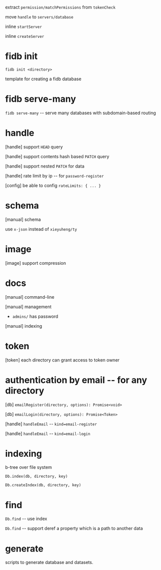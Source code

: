 extract `permission/matchPermissions` from `tokenCheck`

move `handle` to `servers/database`

inline `startServer`

inline `createServer`

# fidb init

`fidb init <directory>`

template for creating a fidb database

# fidb serve-many

`fidb serve-many` -- serve many databases with subdomain-based routing

# handle

[handle] support `HEAD` query

[handle] support contents hash based `PATCH` query

[handle] support nested `PATCH` for data

[handle] rate limit by ip -- for `password-register`

[config] be able to config `rateLimits: { ... }`

# schema

[manual] schema

use `x-json` instead of `xieyuheng/ty`

# image

[image] support compression

# docs

[manual] command-line

[manual] management

- `admins/` has password

[manual] indexing

# token

[token] each directory can grant access to token owner

# authentication by email -- for any directory

[db] `emailRegister(directory, options): Promise<void>`

[db] `emailLogin(directory, options): Promise<Token>`

[handle] `handleEmail` -- `kind=email-register`

[handle] `handleEmail` -- `kind=email-login`

# indexing

b-tree over file system

`Db.index(db, directory, key)`

`Db.createIndex(db, directory, key)`

# find

`Db.find` -- use index

`Db.find` -- support deref a property which is a path to another data

# generate

scripts to generate database and datasets.
